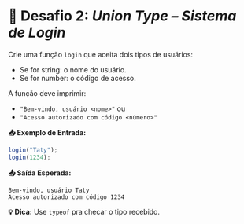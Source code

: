 # 📄 Desafio 2: *Union Type – Sistema de Login*

Crie uma função `login` que aceita dois tipos de usuários:

* Se for string: o nome do usuário.
* Se for number: o código de acesso.

A função deve imprimir:

* `"Bem-vindo, usuário <nome>"` ou
* `"Acesso autorizado com código <número>"`

**📥 Exemplo de Entrada:**

```ts
login("Taty");
login(1234);
```

**📤 Saída Esperada:**

```
Bem-vindo, usuário Taty
Acesso autorizado com código 1234
```

**💡 Dica:** Use `typeof` pra checar o tipo recebido.
